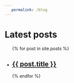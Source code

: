 ```yaml
---
   permalink: /blog
---
```


<h1>Latest posts</h1>

<ul class="blog-list">
  {% for post in site.posts %}
    <li class="blog-entry">
      <h2><a href="{{ post.url }}">{{ post.title }}</a></h2>
    </li>
  {% endfor %}
</ul>
